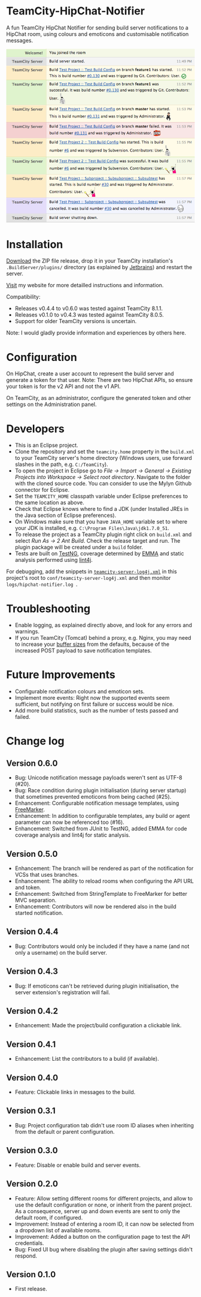 TeamCity-HipChat-Notifier
=========================

A fun TeamCity HipChat Notifier for sending build server notifications to a HipChat room, using colours and emoticons and customisable notification messages.

![Screen shot of app](images/screen_shot.png "Screen shot of app")

# Installation

[Download](https://github.com/parautenbach/TeamCity-HipChat-Notifier/releases/latest) the ZIP file release, drop it in your TeamCity installation's `.BuildServer/plugins/` 
directory (as explained by [Jetbrains](http://www.jetbrains.com/teamcity/plugins/)) and restart the server. 

[Visit](http://www.whatsthatlight.com/index.php/projects/teamcity-hipchat-plugin/) my website for more detailled instructions and information.

Compatibility:
* Releases v0.4.4 to v0.6.0 was tested against TeamCity 8.1.1.
* Releases v0.1.0 to v0.4.3 was tested against TeamCity 8.0.5.
* Support for older TeamCity versions is uncertain.

Note: I would gladly provide information and experiences by others here. 

# Configuration

On HipChat, create a user account to represent the build server and generate a token for that user. 
Note: There are two HipChat APIs, so ensure your token is for the v2 API and not the v1 API. 

On TeamCity, as an administrator, configure the generated token and other settings on the Administration panel.

# Developers

* This is an Eclipse project. 
* Clone the repository and set the `teamcity.home` property in the `build.xml` to your TeamCity server's home directory (Windows users, use forward slashes in the path, e.g. `C:/TeamCity`). 
* To open the project in Eclipse go to _File -> Import -> General -> Existing Projects into Workspace -> Select root directory_. Navigate to the folder with the cloned source code. You can consider to use the Mylyn Github connector for Eclipse.  
* Set the `TEAMCITY_HOME` classpath variable under Eclipse preferences to the same location as above. 
* Check that Eclipse knows where to find a JDK (under Installed JREs in the Java section of Eclipse preferences). 
* On Windows make sure that you have `JAVA_HOME` variable set to where your JDK is installed, e.g. `C:\Program Files\Java\jdk1.7.0_51`.
* To release the project as a TeamCity plugin right click on `build.xml` and select _Run As -> 2 Ant Build_. Check the release target and run. The plugin package will be created under a `build` folder.
* Tests are built on [TestNG](http://testng.org/), coverage determined by [EMMA](http://emma.sourceforge.net/) and static analysis performed using [lint4j](http://www.jutils.com/).

For debugging, add the snippets in [`teamcity-server-log4j.xml`](https://github.com/parautenbach/TeamCity-HipChat-Notifier/blob/master/teamcity-server-log4j.xml) in this project's root to `conf/teamcity-server-log4j.xml` and then monitor `logs/hipchat-notifier.log `.

# Troubleshooting

* Enable logging, as explained directly above, and look for any errors and warnings.
* If you run TeamCity (Tomcat) behind a proxy, e.g. Nginx, you may need to increase your [buffer sizes](http://nginx.org/en/docs/http/ngx_http_proxy_module.html) from the defaults, because of the increased POST payload to save notification templates.

# Future Improvements

* Configurable notification colours and emoticon sets.
* Implement more events: Right now the supported events seem sufficient, but notifying on first failure or success would be nice. 
* Add more build statistics, such as the number of tests passed and failed.

# Change log

## Version 0.6.0
* Bug: Unicode notification message payloads weren't sent as UTF-8 (#20).
* Bug: Race condition during plugin initialisation (during server startup) that sometimes prevented emoticons from being cached (#25).
* Enhancement: Configurable notification message templates, using [FreeMarker](http://freemarker.org/).
* Enhancement: In addition to configurable templates, any build or agent parameter can now be referenced too (#16).
* Enhancement: Switched from JUnit to TestNG, added EMMA for code coverage analysis and lint4j for static analysis. 

## Version 0.5.0
* Enhancement: The branch will be rendered as part of the notification for VCSs that uses branches.
* Enhancement: The ability to reload rooms when configuring the API URL and token.
* Enhancement: Switched from StringTemplate to FreeMarker for better MVC separation.
* Enhancement: Contributors will now be rendered also in the build started notification.

## Version 0.4.4
* Bug: Contributors would only be included if they have a name (and not only a username) on the build server.

## Version 0.4.3
* Bug: If emoticons can't be retrieved during plugin initialisation, the server extension's registration will fail.

## Version 0.4.2
* Enhancement: Made the project/build configuration a clickable link.

## Version 0.4.1
* Enhancement: List the contributors to a build (if available).

## Version 0.4.0
* Feature: Clickable links in messages to the build.

## Version 0.3.1
* Bug: Project configuration tab didn't use room ID aliases when inheriting from the default or parent configuration. 

## Version 0.3.0 

* Feature: Disable or enable build and server events. 

## Version 0.2.0 

* Feature: Allow setting different rooms for different projects, and allow to use the default configuration or none, or inherit from the parent project. As a consequence, server up and down events are sent to only the default room, if configured.
* Improvement: Instead of entering a room ID, it can now be selected from a dropdown list of available rooms.
* Improvement: Added a button on the configuration page to test the API credentials.
* Bug: Fixed UI bug where disabling the plugin after saving settings didn't respond.

## Version 0.1.0

* First release.

